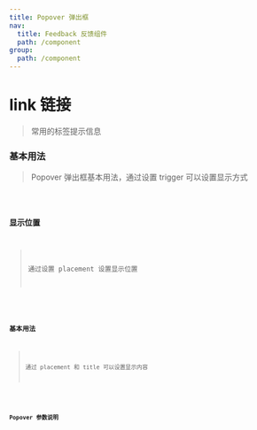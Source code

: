 ```yaml
---
title: Popover 弹出框
nav:
  title: Feedback 反馈组件
  path: /component
group:
  path: /component
---
```


# link 链接

> 常用的标签提示信息

### 基本用法

> Popover 弹出框基本用法，通过设置 trigger 可以设置显示方式

<code src="./demo/index1.tsx" />

### 显示位置

> 通过设置 placement 设置显示位置

<code src="./demo/index2.tsx" />

### 基本用法

> 通过 placement 和 title 可以设置显示内容

<code src="./demo/index3.tsx" />

### Popover 参数说明

<API src="./index.tsx" />

